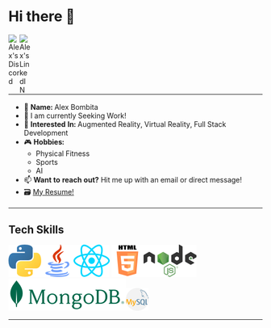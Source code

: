 <!--
**CurryFriedRice/CurryFriedRice** is a ✨ _special_ ✨ repository because its `README.md` (this file) appears on your GitHub profile.

- 🔭 I’m currently working on A lot of different projects that include. 
- 🌱 I’m currently learning Coding Dojo Coding bootcamp
- 👯 I’m looking to collaborate on ...
- 🤔 I’m looking for help with finding work!
- 💬 Ask me about React or C#
- 📫 How to reach me: Hit me up with an email or direct message!
- 😄 Pronouns: [He, Him, They, Them]
- ⚡ Fun fact: 
-->

# Hi there 👋
<!-- <a href="https://www.instagram.com/abhisheknaiidu/">
    <img align="left" alt="Abhishek's Instagram" width="22px" src="https://raw.githubusercontent.com/hussainweb/hussainweb/main/icons/instagram.png" />
</a> -->
<a href="https://discordapp.com/users/943243380253683783">
  <img align="left" alt="Alex's Discord" width="22px" src="https://raw.githubusercontent.com/peterthehan/peterthehan/master/assets/discord.svg" />
</a>
<!-- <a href="https://twitter.com/abhisheknaiidu">
  <img align="left" alt="Abhishek Naidu | Twitter" width="22px" src="https://raw.githubusercontent.com/peterthehan/peterthehan/master/assets/twitter.svg" />
</a> -->
<a href="https://www.linkedin.com/in/alex-bombita-a02a67240/">
  <img align="left" alt="Alex's LinkedIN" width="22px" src="https://raw.githubusercontent.com/peterthehan/peterthehan/master/assets/linkedin.svg" />
</a>
<!-- GET A REAL BANNER -->

<table>
  <tr>
    <td style="width:50%">
      <ul>
        <li> 📛 <b>Name:</b> Alex Bombita</li>
        <!-- <li> 🌱 <b>Active Projects: </b></li>
            <ul>
                <li>Learning Unity</li>
                <li>Discord Sticker Chatbot</li> -->
            <!-- </ul> -->
        <li> 🔭 I am currently Seeking Work! </li>
        <li> 🌽 <b>Interested In:</b> Augmented Reality, Virtual Reality, Full Stack Development</li>
        <li> 🎮 <b>Hobbies:</b>
          <ul>
            <li> Physical Fitness </li>
            <li> Sports </li> 
            <li> AI </li>
          </ul>
        </li>
        <!-- <li> 💬 How was your Day? </li> -->
        <li> 📫 <b>Want to reach out?</b> Hit me up with an email or direct message! </li>
        <li> 🗃 <a href="https://drive.google.com/file/d/18ubIiwFOc_NGa3v6ZKLr1nO13fjHmaJA/view?usp=sharing"> My Resume! </a> </li>
    </td>
    <!-- <td style="width:50%">
        <img src=./Assets/img/ScrollingItem.gif style="width:500px"/>
        <div>
            <a href="https://storyset.com/web">Web illustrations by Storyset</a>
            <p>Animated using Figma, <a href="https://www.figma.com/community/plugin/733025261168520714/Figmotion">Figmotion</a><p>
        </div>
    </td> -->
  </tr>
</table> 

<h2>Tech Skills</h2>

<!-- i -->
<img src="./Assets/img/Logos/png/Python.png" alt="Python Logo" height=64px/><img src="./Assets/img/Logos/png/java.png" alt="Java Logo" height=64px/><img src="./Assets/img/Logos/png/React.png" alt="React Logo" height=64px/>
<img src="./Assets/img/Logos/png/HTML_Badge.png" alt="HTML 5 Logo" height=64px/><img src="./Assets/img/Logos/png/Node.png" alt="Node JS Logo" height=64px/><img src="./Assets/img/Logos/png/Mongo.png" alt="MongoDB Logo" height=64px/><img src="./Assets/img/Logos/png/mysql.png" alt="MySQL" height=45px/>
<!-- <img src="./Assets/img/Logos/png/Unity.png" alt="Unity Logo" height=64px/> -->

<hr>
<!-- <p>* Not all live Links may work. If there are repo links that do not work let me know and I'll update them.</p> -->

<!-- <h2>
                <b><img src=./Assets/img/babybird.ico style="height:32px"/>Baby Bird | <a href="https://github.com/bdulude/twitter-baby-birding">Github</a> | <a href="http://penguin.recipes/">Live</a></b>
</h2> -->
<!-- <table>
    <tr>
        <td width=50%>
            <p>Except it's with Tweets instead of partially digested fish</p>
            <p>With our application we generate tweets using an algorithim that takes the past 100 tweets of a specified user, OR uses a dataset of a personality to generate a tweet that is something that user would say.</p>
            <p>The quality of tweets may vary but it will let you see a snapshot of that user's most recent tweets.</p>
        </td>
        <td width=50%>
            <img src=./Assets/img/TweetGenerator.gif alt="Baby Bird Tweet Generator Gif" width=500px>
        </td>
    </tr>
</table> -->

<!-- <h2>
    <b>React Messaging | <a href="https://github.com/CurryFriedRice/react_messaging">Github</a> | <a>Live</a</b>  
<!-- </h2>
<table>
    <tr>
        <td width=50%>
            <img src=./Assets/img/messenger/Messaging_create_channel_messaging.gif alt="React Messaging Gif"style="width:500px">
        </td>
        <td width=50%>
            <p>A messaging web application so to explore the functionality of web sockets and events.<p>
            <p>This web Application utilizes a full MERN stack and focuses around utilizing socket.io to create real time messaging between multiple clients.</p>
            <p>A quick prototype to build out functionality and undertand the underlaying foundations of web socket communications.</p>
        </td>
    </tr> -->
<!-- </table> -->


<!-- <h2>
  <b>Master Duel Deck Builder | <a href="https://github.com/CurryFriedRice/masterduel_deckbuilder">Github</a> <!--| a>Live</a</b>  
</h2> 
<!-- <table>
    <tr>
        <td width=50%>
            <p>An online deckbuilding service for the online card game Yu-gi-oh master duel.<p>
            <p>Leverages the unofficial Duel Monsters API to collect data.</p>
            <p>This experience allows users to build a deck by searching card names with hotkeys to add and remove cards. </p>
        </td>
        <td width=50%>
            <img src=./Assets/img/masterduel/dashboard.gif alt="Deck Builder Gif"style="width:500px">
        </td>
    </tr>
</table> -->




<!-- <hr> -->

<!-- TODO -->
<!-- 
    I don't know... Do Hobby Stuff?
    Coding Dojo Badges here
    Github Badges
 -->



